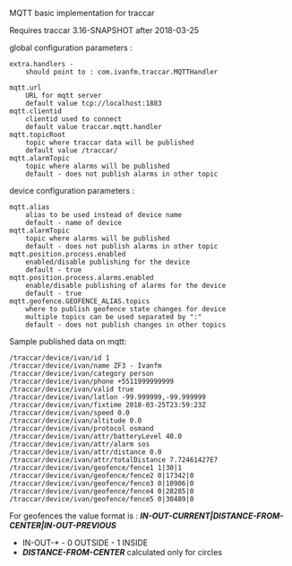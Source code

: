 MQTT basic implementation for traccar

 Requires traccar 3.16-SNAPSHOT after 2018-03-25

global configuration parameters :

	extra.handlers -
		should point to : com.ivanfm.traccar.MQTTHandler

	mqtt.url
		URL for mqtt server
		default value tcp://localhost:1883
	mqtt.clientid
		clientid used to connect
		default value traccar.mqtt.handler
	mqtt.topicRoot
		topic where traccar data will be published
		default value /traccar/
	mqtt.alarmTopic
		topic where alarms will be published
		default - does not publish alarms in other topic

device configuration parameters :
	
	mqtt.alias
		alias to be used instead of device name
		default - name of device
	mqtt.alarmTopic
		topic where alarms will be published
		default - does not publish alarms in other topic
	mqtt.position.process.enabled
		enabled/disable publishing for the device
		default - true
	mqtt.position.process.alarms.enabled
		enable/disable publishing of alarms for the device
		default - true
	mqtt.geofence.GEOFENCE_ALIAS.topics
		where to publish geofence state changes for device
		multiple topics can be used separated by ":"
		default - does not publish changes in other topics


Sample published data on mqtt:
```
/traccar/device/ivan/id 1
/traccar/device/ivan/name ZF3 - Ivanfm
/traccar/device/ivan/category person
/traccar/device/ivan/phone +5511999999999
/traccar/device/ivan/valid true
/traccar/device/ivan/latlon -99.999999,-99.999999
/traccar/device/ivan/fixtime 2018-03-25T23:59:23Z
/traccar/device/ivan/speed 0.0
/traccar/device/ivan/altitude 0.0
/traccar/device/ivan/protocol osmand
/traccar/device/ivan/attr/batteryLevel 40.0
/traccar/device/ivan/attr/alarm sos
/traccar/device/ivan/attr/distance 0.0
/traccar/device/ivan/attr/totalDistance 7.72461427E7
/traccar/device/ivan/geofence/fence1 1|30|1
/traccar/device/ivan/geofence/fence2 0|17342|0
/traccar/device/ivan/geofence/fence3 0|10906|0
/traccar/device/ivan/geofence/fence4 0|28285|0
/traccar/device/ivan/geofence/fence5 0|30489|0
```

For geofences the value format is : ___IN-OUT-CURRENT|DISTANCE-FROM-CENTER|IN-OUT-PREVIOUS___

* IN-OUT-* -  0 OUTSIDE -  1 INSIDE
* ___DISTANCE-FROM-CENTER___  calculated only for circles



